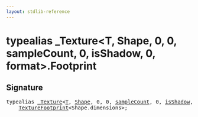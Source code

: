```yaml
---
layout: stdlib-reference
---
```


# typealias \_Texture\<T, Shape, 0, 0, sampleCount, 0, isShadow, 0, format\>\.Footprint

## Signature

<pre>
<span class='code_keyword'>typealias</span> <a href="/stdlib-reference/types/Texture/index" class="code_type">_Texture</a>&lt;<a href="/stdlib-reference/types/Texture/index#typeparam-T" class="code_type">T</a>, <a href="/stdlib-reference/types/Texture/index#typeparam-Shape" class="code_type">Shape</a>, 0, 0, <a href="/stdlib-reference/types/Texture/index#decl-sampleCount" class="code_var">sampleCount</a>, 0, <a href="/stdlib-reference/types/Texture/index#decl-isShadow" class="code_var">isShadow</a>, 0, <a href="/stdlib-reference/types/Texture/index#decl-format" class="code_var">format</a>&gt;.<a href="/stdlib-reference/types/Texture/Footprint" class="code_type">Footprint</a> = 
    <a href="/stdlib-reference/types/TextureFootprint/index" class="code_type">TextureFootprint</a>&lt;Shape.dimensions&gt;;
</pre>

